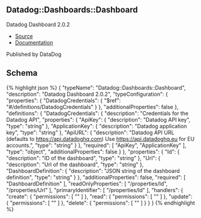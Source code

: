 
## Datadog::Dashboards::Dashboard

Datadog Dashboard 2.0.2

- [Source]() 
- [Documentation]()

Published by DataDog

## Schema
{% highlight json %}
{
    "typeName": "Datadog::Dashboards::Dashboard",
    "description": "Datadog Dashboard 2.0.2",
    "typeConfiguration": {
        "properties": {
            "DatadogCredentials": {
                "$ref": "#/definitions/DatadogCredentials"
            }
        },
        "additionalProperties": false
    },
    "definitions": {
        "DatadogCredentials": {
            "description": "Credentials for the Datadog API",
            "properties": {
                "ApiKey": {
                    "description": "Datadog API key",
                    "type": "string"
                },
                "ApplicationKey": {
                    "description": "Datadog application key",
                    "type": "string"
                },
                "ApiURL": {
                    "description": "Datadog API URL (defaults to https://api.datadoghq.com) Use https://api.datadoghq.eu for EU accounts.",
                    "type": "string"
                }
            },
            "required": [
                "ApiKey",
                "ApplicationKey"
            ],
            "type": "object",
            "additionalProperties": false
        }
    },
    "properties": {
        "Id": {
            "description": "ID of the dashboard",
            "type": "string"
        },
        "Url": {
            "description": "Url of the dashboard",
            "type": "string"
        },
        "DashboardDefinition": {
            "description": "JSON string of the dashboard definition",
            "type": "string"
        }
    },
    "additionalProperties": false,
    "required": [
        "DashboardDefinition"
    ],
    "readOnlyProperties": [
        "/properties/Id",
        "/properties/Url"
    ],
    "primaryIdentifier": [
        "/properties/Id"
    ],
    "handlers": {
        "create": {
            "permissions": [
                ""
            ]
        },
        "read": {
            "permissions": [
                ""
            ]
        },
        "update": {
            "permissions": [
                ""
            ]
        },
        "delete": {
            "permissions": [
                ""
            ]
        }
    }
}
{% endhighlight %}
